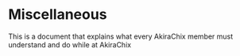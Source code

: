 # Miscellaneous
This is a document that explains what every AkiraChix member must understand and do while at AkiraChix 
